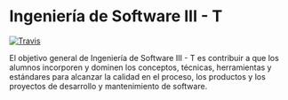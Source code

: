 # Ingeniería de Software III - T

[![Travis](https://travis-ci.org/UNPSJB/ids3t.svg?branch=master)](https://travis-ci.org/UNPSJB/ids3t)

El objetivo general de Ingeniería de Software III - T es contribuir a que los alumnos incorporen y dominen los conceptos, técnicas, herramientas y estándares para alcanzar la calidad en el proceso, los productos y los proyectos de desarrollo y mantenimiento de software.
